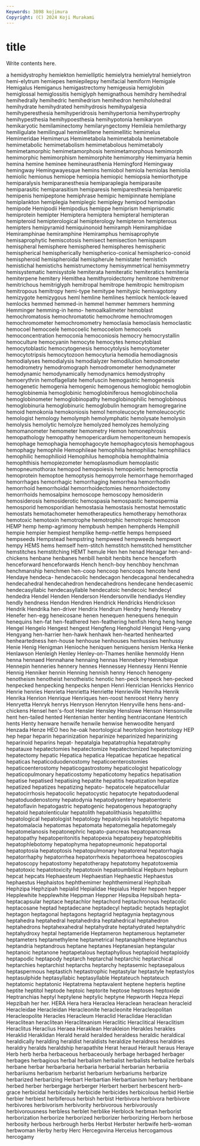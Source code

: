 ```yaml
---
Keywords: 3898 kojimura
Copyright: (C) 2024 Koji Murakami
---
```


# title

Write contents here.



a hemidystrophy hemiekton hemielliptic hemielytra hemielytral hemielytron hemi-elytrum hemiepes
hemiepilepsy hemifacial hemiform Hemigale Hemigalus Hemiganus hemigastrectomy hemigeusia hemiglobin hemiglossal
hemiglossitis hemiglyph hemignathous hemihdry hemihedral hemihedrally hemihedric hemihedrism hemihedron hemiholohedral
hemihydrate hemihydrated hemihydrosis hemihypalgesia hemihyperesthesia hemihyperidrosis hemihypertonia hemihypertrophy hemihypesthesia hemihypoesthesia
hemihypotonia hemikaryon hemikaryotic hemilaminectomy hemilaryngectomy Hemileia hemilethargy hemiligulate hemilingual hemimellitene
hemimellitic hemimelus Hemimeridae Hemimerus Hemimetabola hemimetabola hemimetabole hemimetabolic hemimetabolism hemimetabolous
hemimetaboly hemimetamorphic hemimetamorphosis hemimetamorphous hemimorph hemimorphic hemimorphism hemimorphite hemimorphy Hemimyaria
hemin hemina hemine heminee hemineurasthenia Hemingford Hemingway hemingway Hemingwayesque hemins
hemiobol hemiola hemiolas hemiolia hemiolic hemionus hemiope hemiopia hemiopic hemiopsia
hemiorthotype hemiparalysis hemiparanesthesia hemiparaplegia hemiparasite hemiparasitic hemiparasitism hemiparesis hemiparesthesia hemiparetic
hemipenis hemipeptone hemiphrase hemipic hemipinnate hemiplane hemiplankton hemiplegia hemiplegic hemiplegy
hemipod hemipodan hemipode Hemipodii Hemipodius hemippe hemiprism hemiprismatic hemiprotein hemipter
Hemiptera hemiptera hemipteral hemipteran hemipteroid hemipterological hemipterology hemipteron hemipterous hemipters
hemipyramid hemiquinonoid hemiramph Hemiramphidae Hemiramphinae hemiramphine Hemiramphus hemisaprophyte hemisaprophytic hemiscotosis
hemisect hemisection hemispasm hemispheral hemisphere hemisphered hemispheres hemispheric hemispherical hemispherically
hemispherico-conical hemispherico-conoid hemispheroid hemispheroidal hemispherule hemistater hemistich hemistichal hemistichs hemistrumectomy
hemisymmetrical hemisymmetry hemisystematic hemisystole hemiterata hemiteratic hemiteratics hemiteria hemiterpene hemitery
Hemithea hemithyroidectomy hemitone hemitremor hemitrichous hemitriglyph hemitropal hemitrope hemitropic hemitropism
hemitropous hemitropy hemi-type hemitype hemitypic hemivagotony hemizygote hemizygous heml hemline
hemlines hemlock hemlock-leaved hemlocks hemmed hemmed-in hemmel hemmer hemmers hemming
Hemminger hemming-in hemo- hemoalkalimeter hemoblast hemochromatosis hemochromatotic hemochrome hemochromogen hemochromometer
hemochromometry hemoclasia hemoclasis hemoclastic hemocoel hemocoele hemocoelic hemocoelom hemocoels hemoconcentration
hemoconia hemoconiosis hemocry hemocrystallin hemoculture hemocyanin hemocyte hemocytes hemocytoblast hemocytoblastic
hemocytogenesis hemocytolysis hemocytometer hemocytotripsis hemocytozoon hemocyturia hemodia hemodiagnosis hemodialyses hemodialysis
hemodialyzer hemodilution hemodrometer hemodrometry hemodromograph hemodromometer hemodynameter hemodynamic hemodynamically hemodynamics
hemodystrophy hemoerythrin hemoflagellate hemofuscin hemogastric hemogenesis hemogenetic hemogenia hemogenic hemogenous
hemoglobic hemoglobin hemoglobinemia hemoglobinic hemoglobiniferous hemoglobinocholia hemoglobinometer hemoglobinopathy hemoglobinophilic hemoglobinous
hemoglobinuria hemoglobinuric hemoglobulin hemogram hemogregarine hemoid hemokonia hemokoniosis hemol hemoleucocyte
hemoleucocytic hemologist hemology hemolymph hemolymphatic hemolysate hemolysin hemolysis hemolytic hemolyze
hemolyzed hemolyzes hemolyzing hemomanometer hemometer hemometry Hemon hemonephrosis hemopathology hemopathy
hemopericardium hemoperitoneum hemopexis hemophage hemophagia hemophagocyte hemophagocytosis hemophagous hemophagy hemophile
Hemophileae hemophilia hemophiliac hemophiliacs hemophilic hemophilioid Hemophilus hemophobia hemophthalmia hemophthisis
hemopiezometer hemoplasmodium hemoplastic hemopneumothorax hemopod hemopoiesis hemopoietic hemoproctia hemoprotein hemoptoe
hemoptysis hemopyrrole hemorrhage hemorrhaged hemorrhages hemorrhagic hemorrhaging hemorrhea hemorrhodin hemorrhoid
hemorrhoidal hemorrhoidectomies hemorrhoidectomy hemorrhoids hemosalpinx hemoscope hemoscopy hemosiderin hemosiderosis hemosiderotic
hemospasia hemospastic hemospermia hemosporid hemosporidian hemostasia hemostasis hemostat hemostatic hemostats
hemotachometer hemotherapeutics hemotherapy hemothorax hemotoxic hemotoxin hemotrophe hemotrophic hemotropic hemozoon
HEMP hemp hemp-agrimony hempbush hempen hempherds Hemphill hempie hempier hempiest
hemplike hemp-nettle hemps hempseed hempseeds Hempstead hempstring hempweed hempweeds hempwort
hempy HEMS hems hemself hem-stitch hemstitch hemstitched hemstitcher hemstitches hemstitching
HEMT hemule Hen hen henad Henagar hen-and-chickens henbane henbanes henbill
henbit henbits hence henceforth henceforward henceforwards Hench hench-boy henchboy henchman
henchmanship henchmen hen-coop hencoop hencoops hencote hend Hendaye hendeca- hendecacolic
hendecagon hendecagonal hendecahedra hendecahedral hendecahedron hendecahedrons hendecane hendecasemic hendecasyllabic hendecasyllable
hendecatoic hendecoic hendecyl hendedra Hendel Henden Henderson Hendersonville hendiadys Hendley
hendly hendness Hendon Hendren Hendrick Hendricks Hendrickson Hendrik Hendrika hen-driver
Hendrix Hendrum Hendry hendy Henebry Henefer hen-egg heneicosane henen henequen
henequens henequin henequins hen-fat hen-feathered hen-feathering henfish Heng heng henge
Hengel Hengelo Hengest hengest Hengfeng Henghold Hengist Heng-yang Hengyang hen-harrier
hen-hawk henhawk hen-hearted henhearted henheartedness hen-house henhouse henhouses henhussies henhussy
Henie Henig Henigman Henioche heniquen heniquens henism Henka Henke Henlawson
Henleigh Henley Henley-on-Thames henlike henmoldy Henn henna hennaed Hennahane hennaing
hennas Hennebery Hennebique Hennepin henneries hennery hennes Hennessey Hennessy Henni
Hennie Hennig Henniker hennin Henning hennish henny Henoch henogeny henotheism
henotheist henotheistic henotic hen-peck henpeck hen-pecked henpecked henpecking henpecks henpen
Henri Henrician Henricks Henrico Henrie henries Henrieta Henrietta Henriette Henrieville
Henriha Henrik Henrika Henrion Henrique Henriques hen-roost henroost Henry henry
Henryetta Henryk henrys Henryson Henryton Henryville hens hens-and-chickens Hensel hen's-foot
Hensler Hensley Henslowe Henson Hensonville hent hen-tailed hented Hentenian henter
henting hentriacontane Hentrich hents Henty henware henwife henwile henwise henwoodite
henyard Henzada Henze HEO heo he-oak heortological heortologion heortology HEP
hep hepar heparin heparinization heparinize heparinized heparinizing heparinoid heparins hepat-
hepatalgia hepatatrophia hepatatrophy hepatauxe hepatectomies hepatectomize hepatectomized hepatectomizing hepatectomy hepatic
Hepatica hepatica Hepaticae hepaticae hepatical hepaticas hepaticoduodenostomy hepaticoenterostomies hepaticoenterostomy hepaticogastrostomy
hepaticologist hepaticology hepaticopulmonary hepaticostomy hepaticotomy hepatics hepatisation hepatise hepatised hepatising
hepatite hepatitis hepatization hepatize hepatized hepatizes hepatizing hepato- hepatocele hepatocellular
hepatocirrhosis hepatocolic hepatocystic hepatocyte hepatoduodenal hepatoduodenostomy hepatodynia hepatodysentery hepatoenteric hepatoflavin
hepatogastric hepatogenic hepatogenous hepatography hepatoid hepatolenticular hepatolith hepatolithiasis hepatolithic hepatological
hepatologist hepatology hepatolysis hepatolytic hepatoma hepatomalacia hepatomas hepatomata hepatomegalia hepatomegaly
hepatomelanosis hepatonephric hepato-pancreas hepatopancreas hepatopathy hepatoperitonitis hepatopexia hepatopexy hepatophlebitis hepatophlebotomy
hepatophyma hepatopneumonic hepatoportal hepatoptosia hepatoptosis hepatopulmonary hepatorenal hepatorrhagia hepatorrhaphy hepatorrhea
hepatorrhexis hepatorrhoea hepatoscopies hepatoscopy hepatostomy hepatotherapy hepatotomy hepatotoxemia hepatotoxic hepatotoxicity
hepatotoxin hepatoumbilical Hepburn hepburn hepcat hepcats Hephaesteum Hephaestian Hephaestic Hephaestus
hephaestus Hephaistos hephthemimer hephthemimeral Hephzibah Hephzipa Hephzipah hepialid Hepialidae Hepialus
Hepler heppen hepper Hepplewhite hepplewhite Heppman Heppner Hepsiba Hepsibah hepta-
heptacapsular heptace heptachlor heptachord heptachronous heptacolic heptacosane heptad heptadecane heptadecyl
heptadic heptads heptaglot heptagon heptagonal heptagons heptagrid heptagynia heptagynous heptahedra
heptahedral heptahedrdra heptahedrical heptahedron heptahedrons heptahexahedral heptahydrate heptahydrated heptahydric heptahydroxy
heptal heptameride Heptameron heptamerous heptameter heptameters heptamethylene heptametrical heptanaphthene Heptanchus
heptandria heptandrous heptane heptanes Heptanesian heptangular heptanoic heptanone heptapetalous heptaphyllous
heptaploid heptaploidy heptapodic heptapody heptarch heptarchal heptarchic heptarchical heptarchies heptarchist
heptarchs heptarchy heptasemic heptasepalous heptaspermous heptastich heptastrophic heptastylar heptastyle heptastylos
heptasulphide heptasyllabic heptasyllable Heptateuch heptateuch heptatomic heptatonic Heptatrema heptavalent heptene
hepteris heptine heptite heptitol heptode heptoic heptorite heptose heptoses heptoxide
Heptranchias heptyl heptylene heptylic heptyne Hepworth Hepza Hepzi Hepzibah her
her. HERA Hera hera Heraclea Heraclean heraclean heracleid Heracleidae Heracleidan
Heracleonite heracleonite Heracleopolitan Heracleopolite Heracles Heracleum Heraclid Heraclidae Heraclidan Heraclitean
heraclitean Heracliteanism Heraclitic Heraclitical Heraclitism Heraclitus Heraclius Heraea Heraklean Herakleion
Herakles herakles Heraklid Heraklidan Herald herald heralded heraldess heraldic heraldical
heraldically heralding heraldist heraldists heraldize heraldress heraldries heraldry heralds heraldship
herapathite Herat heraud Herault heraus Heraye Herb herb herba herbaceous
herbaceously herbage herbaged herbager herbages herbagious herbal herbalism herbalist herbalists
herbalize herbals herbane herbar herbarbaria herbaria herbarial herbarian herbariia herbariiums
herbarism herbarist herbarium herbariums herbarize herbarized herbarizing Herbart Herbartian Herbartianism
herbary herbbane herbed herber herbergage herberger Herbert herbert herbescent herb-grace
herbicidal herbicidally herbicide herbicides herbicolous herbid Herbie herbier herbiest herbiferous
herbish herbist Herbivora herbivora herbivore herbivores herbivorism herbivority herbivorous herbivorously
herbivorousness herbless herblet herblike Herblock herbman herborist herborization herborize herborized
herborizer herborizing Herborn herbose herbosity herbous herbrough herbs Herbst Herbster
herbwife herb-woman herbwoman Herby herby Herc Hercegovina Herceius hercogamous hercogamy

